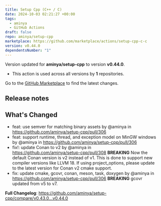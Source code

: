 ```yaml
---
title: Setup Cpp (C++ / C)
date: 2024-10-03 02:21:27 +00:00
tags:
  - aminya
  - GitHub Actions
draft: false
repo: aminya/setup-cpp
marketplace: https://github.com/marketplace/actions/setup-cpp-c-c
version: v0.44.0
dependentsNumber: "1"
---
```



Version updated for **aminya/setup-cpp** to version **v0.44.0**.
- This action is used across all versions by **1** repositories.

Go to the [GitHub Marketplace](https://github.com/marketplace/actions/setup-cpp-c-c) to find the latest changes.

## Release notes

## What's Changed

* feat: use semver for matching binary assets by @aminya in https://github.com/aminya/setup-cpp/pull/306
* feat: support runtime, thread, and exception model on MinGW windows by @aminya in https://github.com/aminya/setup-cpp/pull/306
* fix!: update Conan to v2 by @aminya in https://github.com/aminya/setup-cpp/pull/308
	**BREAKING** Now the default Conan version is v2 instead of v1. This is done to support new compiler versions like LLVM 18. If using project_options, please update to the latest version for Conan v2 cmake support. 
* fix: update cmake, gcovr, conan, meson, task, doxygen by @aminya in https://github.com/aminya/setup-cpp/pull/306
	**BREAKING** gcovr updated from v5 to v7. 


**Full Changelog**: https://github.com/aminya/setup-cpp/compare/v0.43.0...v0.44.0
